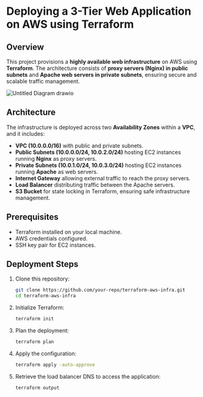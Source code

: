 # Deploying a 3-Tier Web Application on AWS using Terraform

## Overview
This project provisions a **highly available web infrastructure** on AWS using **Terraform**. The architecture consists of **proxy servers (Nginx) in public subnets** and **Apache web servers in private subnets**, ensuring secure and scalable traffic management.


![Untitled Diagram drawio](https://github.com/mohamedfayez-7/Terraform-Final-Project/blob/a8eb2feb73bb3fa6cdcbafeeab9b5933002060a4/Screenshots/terraform-infra-diagram.PNG)




## Architecture
The infrastructure is deployed across two **Availability Zones** within a **VPC**, and it includes:
- **VPC (10.0.0.0/16)** with public and private subnets.
- **Public Subnets (10.0.0.0/24, 10.0.2.0/24)** hosting EC2 instances running **Nginx** as proxy servers.
- **Private Subnets (10.0.1.0/24, 10.0.3.0/24)** hosting EC2 instances running **Apache** as web servers.
- **Internet Gateway** allowing external traffic to reach the proxy servers.
- **Load Balancer** distributing traffic between the Apache servers.
- **S3 Bucket** for state locking in Terraform, ensuring safe infrastructure management.

## Prerequisites
- Terraform installed on your local machine.
- AWS credentials configured.
- SSH key pair for EC2 instances.

## Deployment Steps
1. Clone this repository:
   ```sh
   git clone https://github.com/your-repo/terraform-aws-infra.git
   cd terraform-aws-infra
   ```
2. Initialize Terraform:
   ```sh
   terraform init
   ```
3. Plan the deployment:
   ```sh
   terraform plan
   ```
4. Apply the configuration:
   ```sh
   terraform apply -auto-approve
   ```
5. Retrieve the load balancer DNS to access the application:
   ```sh
   terraform output
   ```








